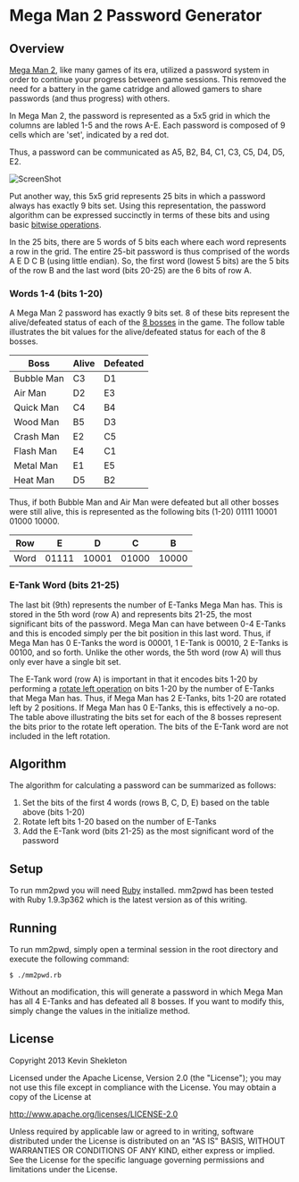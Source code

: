 # Mega Man 2 Password Generator #

## Overview ##

[Mega Man 2](http://en.wikipedia.org/wiki/Mega_Man_2), like many games of its era, utilized a password system in order to
continue your progress between game sessions. This removed the need for a battery in the game catridge and allowed gamers
to share passwords (and thus progress) with others.

In Mega Man 2, the password is represented as a 5x5 grid in which the columns are labled 1-5 and the rows A-E. Each password
is composed of 9 cells which are 'set', indicated by a red dot.

Thus, a password can be communicated as A5, B2, B4, C1, C3, C5, D4, D5, E2.

![ScreenShot](https://raw.github.com/kpshek/mm2pwd/master/mega-man-2-password.png)

Put another way, this 5x5 grid represents 25 bits in which a password always has exactly 9 bits set. Using this representation,
the password algorithm can be expressed succinctly in terms of these bits and using basic
[bitwise operations](http://en.wikipedia.org/wiki/Bitwise_operation).

In the 25 bits, there are 5 words of 5 bits each where each word represents a row in the grid. The entire 25-bit password
is thus comprised of the words A E D C B (using little endian). So, the first word (lowest 5 bits) are the 5 bits of the row B
and the last word (bits 20-25) are the 6 bits of row A.

### Words 1-4 (bits 1-20) ###

A Mega Man 2 password has exactly 9 bits set. 8 of these bits represent the alive/defeated status of each of the
[8 bosses](http://en.wikipedia.org/wiki/Robot_Master#009-016_.28Mega_Man_2.29) in the game. The follow table illustrates the bit
values for the alive/defeated status for each of the 8 bosses.

Boss       | Alive | Defeated
---------- | ----- | --------
Bubble Man | C3    | D1
Air Man    | D2    | E3
Quick Man  | C4    | B4
Wood Man   | B5    | D3
Crash Man  | E2    | C5
Flash Man  | E4    | C1
Metal Man  | E1    | E5
Heat Man   | D5    | B2

Thus, if both Bubble Man and Air Man were defeated but all other bosses were still alive, this is represented as the following
bits (1-20) 01111 10001 01000 10000.

Row  | E     | D     | C     | B
---- | ----- | ----- | ----- | -----
Word | 01111 | 10001 | 01000 | 10000

### E-Tank Word (bits 21-25) ###

The last bit (9th) represents the number of E-Tanks Mega Man has. This is stored in the 5th word (row A) and represents bits
21-25, the most significant bits of the password. Mega Man can have between 0-4 E-Tanks and this is encoded simply per the bit
position in this last word. Thus, if Mega Man has 0 E-Tanks the word is 00001, 1 E-Tank is 00010, 2 E-Tanks is 00100, and so
forth. Unlike the other words, the 5th word (row A) will thus only ever have a single bit set.

The E-Tank word (row A) is important in that it encodes bits 1-20 by performing a
[rotate left operation](http://en.wikipedia.org/wiki/Circular_shift) on bits 1-20 by the number of E-Tanks that Mega Man has.
Thus, if Mega Man has 2 E-Tanks, bits 1-20 are rotated left by 2 positions. If Mega Man has 0 E-Tanks, this is effectively a no-op.
The table above illustrating the bits set for each of the 8 bosses represent the bits prior to the rotate left operation. The bits
of the E-Tank word are not included in the left rotation.

## Algorithm ##

The algorithm for calculating a password can be summarized as follows:

1. Set the bits of the first 4 words (rows B, C, D, E) based on the table above (bits 1-20)
2. Rotate left bits 1-20 based on the number of E-Tanks
3. Add the E-Tank word (bits 21-25) as the most significant word of the password

## Setup ##

To run mm2pwd you will need [Ruby](http://www.ruby-lang.org/) installed.
mm2pwd has been tested with Ruby 1.9.3p362 which is the latest version as of this writing.

## Running ##

To run mm2pwd, simply open a terminal session in the root directory and execute the following command:

    $ ./mm2pwd.rb

Without an modification, this will generate a password in which Mega Man has all 4 E-Tanks and has defeated all 8 bosses. If you
want to modify this, simply change the values in the initialize method.

## License ##

Copyright 2013 Kevin Shekleton

Licensed under the Apache License, Version 2.0 (the "License");
you may not use this file except in compliance with the License.
You may obtain a copy of the License at

http://www.apache.org/licenses/LICENSE-2.0

Unless required by applicable law or agreed to in writing, software
distributed under the License is distributed on an "AS IS" BASIS,
WITHOUT WARRANTIES OR CONDITIONS OF ANY KIND, either express or implied.
See the License for the specific language governing permissions and
limitations under the License.
